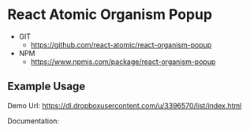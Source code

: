 React Atomic Organism Popup
===============
   * GIT
      * https://github.com/react-atomic/react-organism-popup 
   * NPM
      * https://www.npmjs.com/package/react-organism-popup

## Example Usage
Demo Url:
https://dl.dropboxusercontent.com/u/3396570/list/index.html

Documentation:

